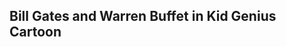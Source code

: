 <div class="menu-data" data-parent="#pages/blog/cv19/bilmel"/>

## Bill Gates and Warren Buffet in Kid Genius Cartoon

<div class="video-view" data-id="YFL8-BK4QFk"></div>

<div class="video-view" data-id="Gedjb3un6bg"></div>
